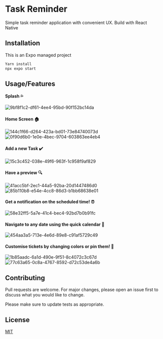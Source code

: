 # Task Reminder

Simple task reminder application with convenient UX. Build with React Native

## Installation

This is an Expo managed project

```bash
Yarn install
npx expo start
```

## Usage/Features

#### Splash 💦
![9bf8f1c2-df61-4ee4-95bd-90f152bc14da](https://github.com/8-bit-souvik/task-reminder/assets/72222987/066f5f5a-b4e4-4b6a-98eb-19b80e25df29)

#### Home Screen 🏠
![144c1f66-d264-423a-bd01-73e84740073d](https://github.com/8-bit-souvik/task-reminder/assets/72222987/24954e0a-6f24-4fae-8519-6a3f6fbf3b16)
![0f90d6b0-1e0e-4bec-9704-603863ee4eb4](https://github.com/8-bit-souvik/task-reminder/assets/72222987/b063b6ef-ed54-4f80-bf85-db83852ed1f3)

#### Add a new Task ✔️
![15c3c452-038e-49f6-963f-1c958f9af829](https://github.com/8-bit-souvik/task-reminder/assets/72222987/b2ca0fa6-34fa-4df3-baac-de4dc3d93c07)

#### Have a preview 🔍
![41acc5bf-2ec1-44a5-92ba-20d1447486d0](https://github.com/8-bit-souvik/task-reminder/assets/72222987/7f75718d-51ba-46ef-be6a-dac9d754df41)
![85b110b8-e54e-4cc8-86d3-b1bb68638e01](https://github.com/8-bit-souvik/task-reminder/assets/72222987/41d392aa-d081-4980-a5ef-28228f0b2c9a)

#### Get a notification on the scheduled time! ⏰
![58e32ff5-5a7e-41c4-bec4-92bd7b0b91fc](https://github.com/8-bit-souvik/task-reminder/assets/72222987/bfe7188d-1f18-425b-9c35-43472d618e87)

#### Navigate to any date using the quick calendar 🧭
![454aa3a5-713e-4e6d-89e8-c91af5729c49](https://github.com/8-bit-souvik/task-reminder/assets/72222987/6eee9506-e4d9-474e-bd60-98f9327a970b)

#### Customise tickets by changing colors or pin them! 📌
![1b85aadc-6a1d-490e-9f51-8c4072c3c67d](https://github.com/8-bit-souvik/task-reminder/assets/72222987/5971f764-243e-4baf-a478-ab5d3885310a)
![77c63a65-0c8a-4767-8592-d72c53de4a6b](https://github.com/8-bit-souvik/task-reminder/assets/72222987/f8e17471-7936-4dd7-94af-2c4922b10b66)


## Contributing

Pull requests are welcome. For major changes, please open an issue first
to discuss what you would like to change.

Please make sure to update tests as appropriate.

## License

[MIT](https://choosealicense.com/licenses/mit/)
